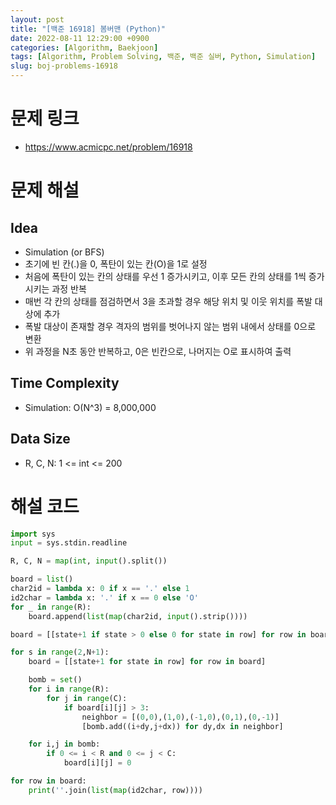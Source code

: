 ```yaml
---
layout: post
title: "[백준 16918] 봄버맨 (Python)"
date: 2022-08-11 12:29:00 +0900
categories: [Algorithm, Baekjoon]
tags: [Algorithm, Problem Solving, 백준, 백준 실버, Python, Simulation]
slug: boj-problems-16918
---
```


# 문제 링크
- https://www.acmicpc.net/problem/16918

# 문제 해설

## Idea
- Simulation (or BFS)
- 초기에 빈 칸(.)을 0, 폭탄이 있는 칸(O)을 1로 설정
- 처음에 폭탄이 있는 칸의 상태를 우선 1 증가시키고, 이후 모든 칸의 상태를 1씩 증가시키는 과정 반복
- 매번 각 칸의 상태를 점검하면서 3을 초과할 경우 해당 위치 및 이웃 위치를 폭발 대상에 추가
- 폭발 대상이 존재할 경우 격자의 범위를 벗어나지 않는 범위 내에서 상태를 0으로 변환
- 위 과정을 N초 동안 반복하고, 0은 빈칸으로, 나머지는 O로 표시하여 출력

## Time Complexity
- Simulation: O(N^3) = 8,000,000

## Data Size
- R, C, N: 1 <= int <= 200

# 해설 코드

```python
import sys
input = sys.stdin.readline

R, C, N = map(int, input().split())

board = list()
char2id = lambda x: 0 if x == '.' else 1
id2char = lambda x: '.' if x == 0 else 'O'
for _ in range(R):
    board.append(list(map(char2id, input().strip())))

board = [[state+1 if state > 0 else 0 for state in row] for row in board]

for s in range(2,N+1):
    board = [[state+1 for state in row] for row in board]

    bomb = set()
    for i in range(R):
        for j in range(C):
            if board[i][j] > 3:
                neighbor = [(0,0),(1,0),(-1,0),(0,1),(0,-1)]
                [bomb.add((i+dy,j+dx)) for dy,dx in neighbor]

    for i,j in bomb:
        if 0 <= i < R and 0 <= j < C:
            board[i][j] = 0

for row in board:
    print(''.join(list(map(id2char, row))))
```
